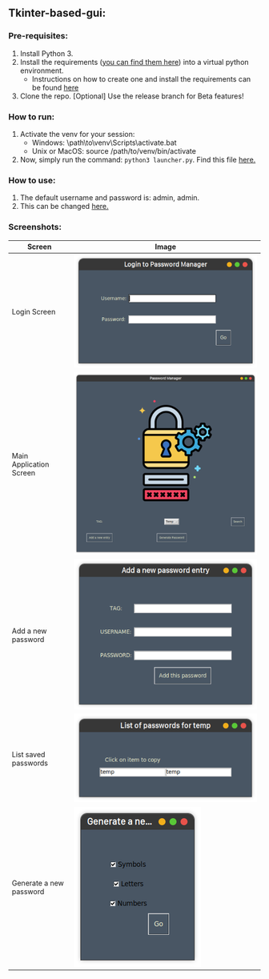 ## Tkinter-based-gui:

### Pre-requisites:

1. Install Python 3.
2. Install the requirements ([you can find them here](pass-manager-tkinter/requirements.txt)) into a virtual python
   environment.
    - Instructions on how to create one and install the requirements can be
      found [here](https://docs.python.org/3/tutorial/venv.html)
3. Clone the repo. [Optional] Use the release branch for Beta features!

### How to run:

1. Activate the venv for your session:
    - Windows: \path\to\venv\Scripts\activate.bat
    - Unix or MacOS: source /path/to/venv/bin/activate
2. Now, simply run the command: `python3 launcher.py`. Find this file [here.](pass-manager-tkinter/launcher.py)

### How to use:

1. The default username and password is: admin, admin.
2. This can be changed [here.](pass-manager-tkinter/data/master.csv)

### Screenshots:

| Screen                  | Image                                                                                              |
|-------------------------|----------------------------------------------------------------------------------------------------|
| Login Screen            | ![Login Screen](screenshots/tkinter-gui/login_window.png "Login Screen")                           |
| Main Application Screen | ![Main App Screen](screenshots/tkinter-gui/main_app_window.png "Main App Screen")                  |
| Add a new password      | ![Add a new password](screenshots/tkinter-gui/add_new_password_window.png "Add a new password")    |
| List saved passwords    | ![List saved passwords](screenshots/tkinter-gui/list_passwords_window.png "List saved passwords")  |
| Generate a new password | ![Generate a password](screenshots/tkinter-gui/generate_password_window.png "Generate a password") |
